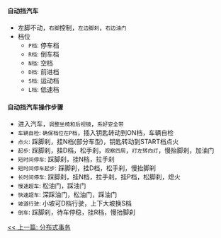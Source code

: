 #### 自动挡汽车

* 左脚不动，`右脚`控制，`左边脚刹`，`右边油门`
* 档位
    * `P档`: 停车档
    * `R档`: 倒车档
    * `N档`: 空档
    * `D档`: 前进档
    * `S档`: 运动档
    * `L档`: 低速档

#### 自动挡汽车操作步骤

* 进入汽车，`调整坐椅和后视镜`，`系好安全带`
* `车辆自检`: `确保档位在P档`，插入钥匙转动到ON档，车辆自检
* `点火`: 踩脚刹，挂N档(部分车型)，钥匙转动到START档点火
* `起步`: 踩脚刹，挂D档，松手刹，`观察四周`，`打左转向灯`，慢抬脚刹，加油门
* `短时间停车`: 踩脚刹，挂N档，拉手刹
* `短时间停车起步`: 踩脚刹，挂D档，松手刹，慢抬脚刹
* `长时间停车`: 踩脚刹，挂N档，拉手刹，挂P档，松脚刹，熄火
* `慢速超车`: 松油门，踩油门
* `快速超车`: 深踩油门，松油门，踩油门
* `坡道行驶`: 小坡可D档行驶，上下大坡换S档
* `倒车`: 踩脚刹，待车停稳，挂R档，慢抬脚刹


[<< 上一篇: 分布式事务](4-分布式/分布式事务.md)
